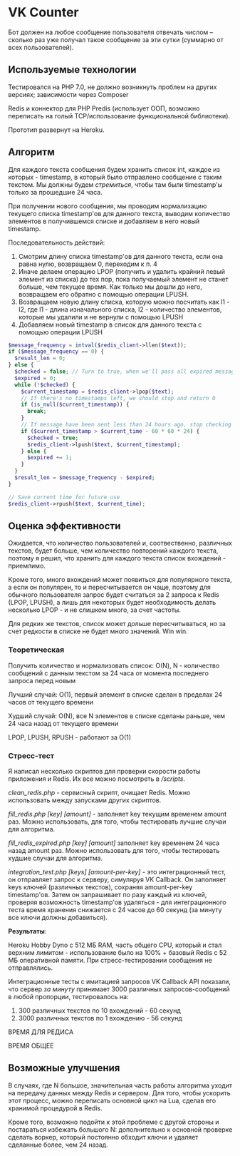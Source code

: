 # VK Counter
Бот должен на любое сообщение пользователя отвечать числом – сколько раз уже получал такое сообщение за эти сутки (суммарно от всех пользователей).

## Используемые технологии

Тестировался на PHP 7.0, не должно возникнуть проблем на других версиях;
зависимости через Composer

Redis и коннектор для PHP Predis (использует ООП, возможно переписать на голый TCP/использование функциональной библиотеки).

Прототип развернут на Heroku.

## Алгоритм

Для каждого текста сообщения будем хранить список int, каждое из которых
\- timestamp, в который было отправлено сообщение с таким текстом. Мы должны будем
*стремиться*, чтобы там были timestamp'ы только за прошедшие 24 часа.

При получении нового сообщения, мы проводим нормализацию
текущего списка timestamp'ов для данного текста, выводим количество элементов
в получившемся списке и добавляем в него новый timestamp.

Последовательность действий:
1) Смотрим длину списка timestamp'ов для данного текста, если она равна нулю,
возвращаем 0, переходим к п. 4
2) Иначе делаем операцию LPOP (получить и удалить крайний левый элемент из списка)
до тех пор, пока получаемый элемент не станет больше, чем текущее время. Как только
мы дошли до него, возвращаем его обратно с помощью операции LPUSH.
3) Возвращаем новую длину списка, которую можно посчитать как l1 - l2,
где l1 - длина изначального списка, l2 - количество элементов, которые мы удалили
и не вернули с помощью LPUSH
4) Добавляем новый timestamp в список для данного текста с помощью операции LPUSH

```php
$message_frequency = intval($redis_client->llen($text));
if ($message_frequency == 0) {
  $result_len = 0;
} else {
  $checked = false; // Turn to true, when we'll pass all expired messages
  $expired = 0;
  while (!$checked) {
    $current_timestamp = $redis_client->lpop($text);
    // If there's no timestamps left, we should stop and return 0
    if (is_null($current_timestamp)) {
      break;
    }
    // If message have been sent less than 24 hours ago, stop checking
    if ($current_timestamp > $current_time - 60 * 60 * 24) {
      $checked = true;
      $redis_client->lpush($text, $current_timestamp);
    } else {
      $expired += 1;
    }
  }
  $result_len = $message_frequency - $expired;
}

// Save current time for future use
$redis_client->rpush($text, $current_time);
```

## Оценка эффективности

Ожидается, что количество пользователей и, соотвественно, различных текстов,
будет больше, чем количество повторений каждого текста, поэтому я решил,
что хранить для каждого текста список вхождений - приемлимо.

Кроме того, много вхождений может появиться для популярного текста, а если он
популярен, то и пересчитывается он чаще, поэтому для обычного пользователя
запрос будет считаться за 2 запроса к Redis (LPOP, LPUSH), а лишь для некоторых
будет необходимость делать несколько LPOP - и не слишком много, за счет частоты.

Для редких же текстов, список может дольше пересчитываться, но за счет редкости
в списке не будет много значений. Win win.

### Теоретическая

Получить количество и нормализовать список: О(N), N - количество сообщений с
данным текстом за 24 часа от момента последнего запроса перед новым

Лучший случай: O(1), первый элемент в списке сделан в пределах 24 часов от текущего времени

Худший случай: O(N), все N элементов в списке сделаны раньше, чем 24 часа назад от текущего времени

LPOP, LPUSH, RPUSH - работают за O(1)

### Стресс-тест

Я написал несколько скриптов для проверки скорости работы приложения и Redis.
Их все можно посмотреть в _/scripts_.

_clean_redis.php_ - сервисный скрипт, очищает Redis. Можно использовать между запусками
других скриптов.

_fill_redis.php [key] [amount]_ - заполняет key текущим временем amount раз. Можно использовать,
для того, чтобы тестировать лучшие случаи для алгоритма.

_fill_redis_expired.php [key] [amount]_ заполняет key временем 24 часа назад amount раз.
Можно использовать для того, чтобы тестировать худшие случаи для алгоритма.

_integration_test.php [keys] [amount-per-key]_ - это интеграционный тест,
он отправляет запрос к серверу, симуляруя VK Callback. Он заполняет keys ключей
(различных текстов), сохраняя amount-per-key timestamp'ов. Затем он запрашивает
по разу каждый из ключей, проверяя возможность timestamp'ов удаляться - для
интеграционного теста время хранения снижается с 24 часов до 60 секунд
(за минуту все ключи должны добавиться).


__Результаты__:

Heroku Hobby Dyno c 512 МБ RAM, часть общего CPU, который и стал верхним лимитом -
использование было на 100% +
базовый Redis с 52 МБ оперативной памяти. При стресс-тестировании сообщения не отправлялись.

Интеграционные тесты с имитацией запросов VK Callback API показали, что сервер
*за минуту* принимает 3000 различных запросов-сообщений в любой пропорции, тестировалось на:
1) 300 различных текстов по 10 вхождений - 60 секунд
2) 3000 различных текстов по 1 вхождению - 56 секунд

ВРЕМЯ ДЛЯ РЕДИСА

ВРЕМЯ ОБЩЕЕ

## Возможные улучшения

В случаях, где N большое, значительная часть работы алгоритма уходит на
передачу данных между Redis и сервером. Для того, чтобы ускорить этот процесс,
можно переписать основной цикл на Lua, сделав его хранимой процедурой в Redis.

Кроме того, возможно подойти к этой проблеме с другой стороны и постараться избежать
большого N: дополнительно к основной проверке сделать воркер,
который постоянно обходит ключи и удаляет сделанные более, чем 24 назад.
